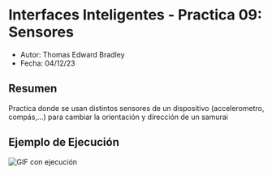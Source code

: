 # Interfaces Inteligentes - Practica 09: Sensores

- Autor: Thomas Edward Bradley  
- Fecha: 04/12/23  

## Resumen  
Practica donde se usan distintos sensores de un dispositivo (accelerometro, compás,...) para cambiar la orientación y dirección de un samurai   

## Ejemplo de Ejecución
![GIF con ejecución](./gifs/Sensores_gif.gif)  
